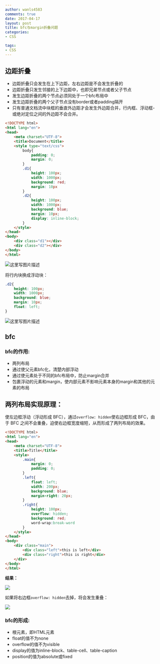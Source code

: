 ```yaml
---
author: wanls4583
comments: true
date: 2017-04-17
layout: post
title: bfc与margin折叠问题
categories:
- CSS

tags:
- CSS
---
```


## 边距折叠

- 边距折叠只会发生在上下边距，左右边距是不会发生折叠的
- 边距折叠只发生邻接的上下边距中，也即兄弟节点或者父子节点
- 发生边距折叠的两个节点必须同处于一个bfc布局中
- 发生边距折叠的两个父子节点没有border或者padding隔开
- 只有普通文档流中块框的垂直外边距才会发生外边距合并，行内框、浮动框- 或绝对定位之间的外边距不会合并。

```html
<!DOCTYPE html>
<html lang="en">
<head>
	<meta charset="UTF-8">
	<title>Document</title>
	<style type="text/css">
		body{
			padding: 0;
			margin: 0;
		}
		.d1{
			height: 100px;
			width: 1000px;
			background: red;
			margin: 10px
		}
		.d2{
			height: 100px;
			width: 1000px;
			background: blue;
			margin: 10px;
			display: inline-block;
		}
	</style>
</head>
<body>
	<div class="d1"></div>
	<div class="d2"></div>
</body>
</html>
```

![这里写图片描述](http://img.blog.csdn.net/20170417100545035?watermark/2/text/aHR0cDovL2Jsb2cuY3Nkbi5uZXQvYTQwOTA1MTk4Nw==/font/5a6L5L2T/fontsize/400/fill/I0JBQkFCMA==/dissolve/70/gravity/SouthEast)

将行内块换成浮动块：

```css
.d2{
	height: 100px;
	width: 1000px;
	background: blue;
	margin: 10px;
	float: left;
}
```

![这里写图片描述](http://img.blog.csdn.net/20170417100644771?watermark/2/text/aHR0cDovL2Jsb2cuY3Nkbi5uZXQvYTQwOTA1MTk4Nw==/font/5a6L5L2T/fontsize/400/fill/I0JBQkFCMA==/dissolve/70/gravity/SouthEast)

## bfc

### bfc的作用:

- 两列布局
- 通过使父元素bfc化，清楚内部浮动
- 通过使元素处于不同的bfc布局中，防止margin合并
- 包裹浮动的元素和margin，使内部元素不影响元素本身的margin和其他的元素的布局

## 两列布局实现原理：

使左边框浮动（浮动形成 BFC），通过`overflow: hidden`使右边框形成 BFC，由于 BFC 之间不会重叠，迫使右边框宽度缩短，从而形成了两列布局的效果。

```html
<!DOCTYPE html>
<html lang="en">
<head>
    <meta charset="UTF-8">
    <title>Title</title>
    <style>
        .main{
            margin: 0;
            padding: 0;
        }
        .left{
            float: left;
            width: 200px;
            background: blue;
            margin-right: 20px;
        }
        .right{
            height: 100px;
            overflow: hidden;
            background: red;
            word-wrap:break-word
        }
    </style>
</head>
<body>
    <div class="main">
        <div class="left">this is left</div>
        <div class="right">this is right</div>
    </div>
</body>
</html>
```

**结果：**

![](https://wanls4583.github.io/images/posts/css/bfc-2.png)

如果将右边框`overflow: hidden`去掉，将会发生重叠：

![](https://wanls4583.github.io/images/posts/css/bfc-3.png)

### bfc的形成:
- 根元素，即HTML元素
- float的值不为none
- overflow的值不为visible
- display的值为inline-block、table-cell、table-caption
- position的值为absolute或fixed
